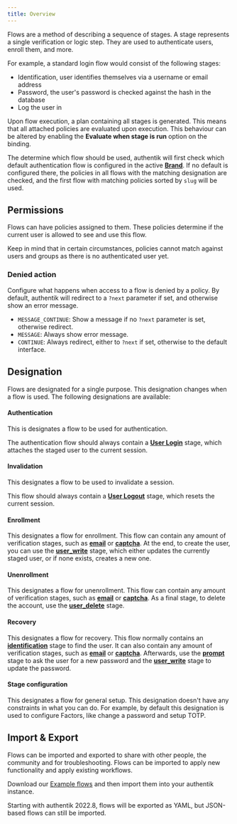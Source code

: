 ```yaml
---
title: Overview
---
```


Flows are a method of describing a sequence of stages. A stage represents a single verification or logic step. They are used to authenticate users, enroll them, and more.

For example, a standard login flow would consist of the following stages:

-   Identification, user identifies themselves via a username or email address
-   Password, the user's password is checked against the hash in the database
-   Log the user in

Upon flow execution, a plan containing all stages is generated. This means that all attached policies are evaluated upon execution. This behaviour can be altered by enabling the **Evaluate when stage is run** option on the binding.

The determine which flow should be used, authentik will first check which default authentication flow is configured in the active [**Brand**](../core/brands.md). If no default is configured there, the policies in all flows with the matching designation are checked, and the first flow with matching policies sorted by `slug` will be used.

## Permissions

Flows can have policies assigned to them. These policies determine if the current user is allowed to see and use this flow.

Keep in mind that in certain circumstances, policies cannot match against users and groups as there is no authenticated user yet.

### Denied action

Configure what happens when access to a flow is denied by a policy. By default, authentik will redirect to a `?next` parameter if set, and otherwise show an error message.

-   `MESSAGE_CONTINUE`: Show a message if no `?next` parameter is set, otherwise redirect.
-   `MESSAGE`: Always show error message.
-   `CONTINUE`: Always redirect, either to `?next` if set, otherwise to the default interface.

## Designation

Flows are designated for a single purpose. This designation changes when a flow is used. The following designations are available:

#### Authentication

This is designates a flow to be used for authentication.

The authentication flow should always contain a [**User Login**](stages/user_login/index.md) stage, which attaches the staged user to the current session.

#### Invalidation

This designates a flow to be used to invalidate a session.

This flow should always contain a [**User Logout**](stages/user_logout.md) stage, which resets the current session.

#### Enrollment

This designates a flow for enrollment. This flow can contain any amount of verification stages, such as [**email**](stages/email/) or [**captcha**](stages/captcha/). At the end, to create the user, you can use the [**user_write**](stages/user_write.md) stage, which either updates the currently staged user, or if none exists, creates a new one.

#### Unenrollment

This designates a flow for unenrollment. This flow can contain any amount of verification stages, such as [**email**](stages/email/) or [**captcha**](stages/captcha/). As a final stage, to delete the account, use the [**user_delete**](stages/user_delete.md) stage.

#### Recovery

This designates a flow for recovery. This flow normally contains an [**identification**](stages/identification/) stage to find the user. It can also contain any amount of verification stages, such as [**email**](stages/email/) or [**captcha**](stages/captcha/).
Afterwards, use the [**prompt**](stages/prompt/) stage to ask the user for a new password and the [**user_write**](stages/user_write.md) stage to update the password.

#### Stage configuration

This designates a flow for general setup. This designation doesn't have any constraints in what you can do. For example, by default this designation is used to configure Factors, like change a password and setup TOTP.

## Import & Export

Flows can be imported and exported to share with other people, the community and for troubleshooting. Flows can be imported to apply new functionality and apply existing workflows.

Download our [Example flows](./examples/flows.md) and then import them into your authentik instance.

Starting with authentik 2022.8, flows will be exported as YAML, but JSON-based flows can still be imported.
